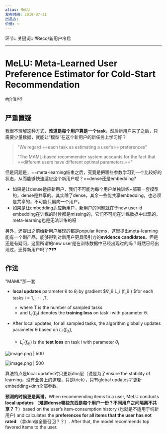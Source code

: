 ```yaml
---
alias: MeLU
发布时间: 2019-07-31
出品方: 
价值: ⭐
---
```


环节:: 
关键词:: #Reco/新用户冷启 

---
# MeLU: Meta-Learned User Preference Estimator for Cold-Start Recommendation
#价值/👎

## 严重置疑

我很不理解这种方式，**难道是每个用户算是一个task**，然后新用户来了之后，只需要少量数据，就能让“模型”在这个新用户的新任务上学习好？

> "We regard ==each task as estimating a user’s== preferences"
>
> "The MAML-based recommender system accounts for the fact that ==different users have different optimal parameters.=="
>


但是问题是，==meta-learning结束之后，究竟是把哪些参数学习到一个比较好的状态，从而能够快速适应这个新用户呢？==dense还是embedding?

* 如果是让dense适应新用户，我们不可能为每个用户单独训练+部署一套模型的，dense是共享的。其实除了dense，其余一些能共享embedding，也必须是共享的，不可能只偏向一个用户。
* 如果是让embedding适应新用户，新用户的问题就在于new user id embedding在训练的时候都是missing的，它们不可能在训练数据中出现的，meta-learning也是无法训练的呀


另外，还提出之前给新用户展现的都是popular items，这里提出meta-learning能有一个副产品，能够得到对新用户更具吸引力的**evidence candidates**。但是还是有疑问，这里所谓的new user是在训练数据中已经出现过的吗？既然已经出现过，还算新用户吗？❓❓❓


## 作法

"MAML"那一套

* **local updates** parameter θ to $θ_i$ by gradient $∇_θ L_i (f_θ ) $for each tasks i = 1, · · · ,T, 

  * where T is the number of sampled tasks
  * and $L_i (f_θ )$ denotes the **training loss** on task i with parameter θ.
* After local updates, for all sampled tasks, the algorithm globally updates parameter θ based on $L_i^′ (f_{θ_i} )$,

  * $L_i^′ (f_{θ_i} )$ is the **test loss** on task i with parameter $θ_i$

![image.png | 500](assets/image-20220110150203-csam2jo.png)

![image.png | 500](assets/image-20220110150303-5uebr1r.png)

算法特点是local updates时只更新dnn层（说是为了ensure the stability of learning，没有业务上的道理，只是trick），只有global updates才更新embedding+dnn全部参数。


**预测的时候更是离谱**，When recommending items to a user, MeLU conducts **local updates** （**难道dense哪些东西是每个用户一份？不同用户之间隔离不共享？？**）based on the user’s item-consumption history (也就是不适用于纯新用户) and calculates the **preferences for all items that the user has not rated** （拿dnn做全量召回？？）. After that, the model recommends top favored items to the user.
